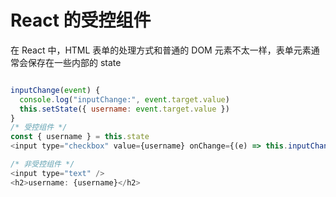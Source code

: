 # React 的受控组件

在 React 中，HTML 表单的处理方式和普通的 DOM 元素不太一样，表单元素通常会保存在一些内部的 state

```js

inputChange(event) {
  console.log("inputChange:", event.target.value)
  this.setState({ username: event.target.value })
}
/* 受控组件 */
const { username } = this.state
<input type="checkbox" value={username} onChange={(e) => this.inputChange(e)} />

/* 非受控组件 */
<input type="text" />
<h2>username: {username}</h2>
```

